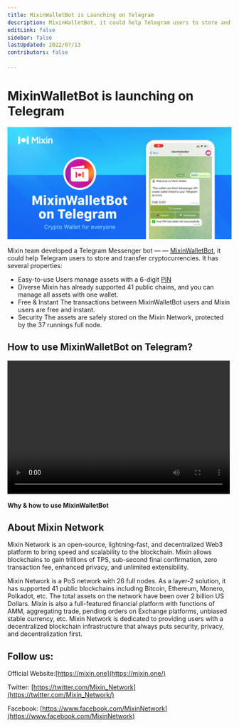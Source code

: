 ```yaml
---
title: MixinWalletBot is Launching on Telegram
description: MixinWalletBot, it could help Telegram users to store and transfer cryptocurrencies, with properties of easy to use, diverse, free&instant, security.
editLink: false
sidebar: false
lastUpdated: 2022/07/13
contributors: false

---
```


# MixinWalletBot is launching on Telegram

![mixinwalletbot](./wallet-bot.png)

Mixin team developed a Telegram Messenger bot — — [MixinWalletBot](https://t.me/MixinWalletBot), it could help Telegram users to store and transfer cryptocurrencies. It has several properties:
- Easy-to-use
  Users manage assets with a 6-digit [PIN](https://tip.id/)
- Diverse
  Mixin has already supported 41 public chains, and you can manage all assets with one wallet.
- Free & Instant
  The transactions between MixinWalletBot users and Mixin users are free and instant.
- Security
  The assets are safely stored on the Mixin Network, protected by the 37 runnings full node.
  
## How to use MixinWalletBot on Telegram?

<video src="https://youtu.be/yDTTyCd0SK8" controls="controls" width="500" height="300"> 您的浏览器不支持播放该视频！</video>
  
**Why & how to use MixinWalletBot**
  
## About Mixin Network

Mixin Network is an open-source, lightning-fast, and decentralized Web3 platform to bring speed and scalability to the blockchain. Mixin allows blockchains to gain trillions of TPS, sub-second final confirmation, zero transaction fee, enhanced privacy, and unlimited extensibility.

Mixin Network is a PoS network with 26 full nodes. As a layer-2 solution, it has supported 41 public blockchains including Bitcoin, Ethereum, Monero, Polkadot, etc. The total assets on the network have been over 2 billion US Dollars. Mixin is also a full-featured financial platform with functions of AMM, aggregating trade, pending orders on Exchange platforms, unbiased stable currency, etc. Mixin Network is dedicated to providing users with a decentralized blockchain infrastructure that always puts security, privacy, and decentralization first.

## Follow us:

Official Website:[https://mixin.one](https://mixin.one/)

Twitter: [https://twitter.com/Mixin_Network](https://twitter.com/Mixin_Network/)

Facebook: [https://www.facebook.com/MixinNetwork](https://www.facebook.com/MixinNetwork)
